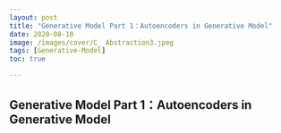 ```yaml
---
layout: post
title: "Generative Model Part 1：Autoencoders in Generative Model"
date: 2020-08-10
image: /images/cover/C_ Abstraction3.jpeg         
tags: [Generative-Model]
toc: true

---
```


## Generative Model Part 1：Autoencoders in Generative Model



